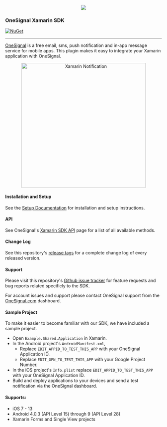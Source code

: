<p align="center">
  <img src="https://media.onesignal.com/cms/Website%20Layout/logo-red.svg"/>
</p>

### OneSignal Xamarin SDK
[![NuGet](https://img.shields.io/nuget/v/OneSignalSDK.Xamarin.svg?label=NuGet)](https://www.nuget.org/packages/OneSignal.Xamarin)

---

[OneSignal](https://onesignal.com) is a free email, sms, push notification and in-app message service for mobile apps. This plugin makes it easy to integrate your Xamarin application with OneSignal.

<p align="center"><img src="https://app.onesignal.com/images/android_and_ios_notification_image.gif" width="400" alt="Xamarin Notification"></p>

#### Installation and Setup
See the [Setup Documentation](https://documentation.onesignal.com/docs/xamarin-sdk-setup) for installation and setup instructions.

#### API
See OneSignal's [Xamarin SDK API](https://documentation.onesignal.com/docs/xamarin-sdk) page for a list of all available methods.

#### Change Log
See this repository's [release tags](https://github.com/OneSignal/OneSignal-Xamarin-SDK/releases) for a complete change log of every released version.

#### Support
Please visit this repository's [Github issue tracker](https://github.com/OneSignal/OneSignal-Xamarin-SDK/issues) for feature requests and bug reports related specificly to the SDK.

For account issues and support please contact OneSignal support from the [OneSignal.com](https://onesignal.com) dashboard.

#### Sample Project
To make it easier to become familiar with our SDK, we have included a sample project.
* Open ```Example.Shared.Application``` in Xamarin.
* In the Android project's ```AndroidManifest.xml```,
  * Replace ```EDIT_APPID_TO_TEST_THIS_APP``` with your OneSignal Application ID.
  * Replace ```EDIT_GPN_TO_TEST_THIS_APP``` with your Google Project Number.
* In the iOS project's ```Info.plist``` replace ```EDIT_APPID_TO_TEST_THIS_APP``` with your OneSignal Application ID.
* Build and deploy applications to your devices and send a test notification via the OneSignal dashboard.

#### Supports:
* iOS 7 - 13
* Android 4.0.3 (API Level 15) through 9 (API Level 28)
* Xamarin Forms and Single View projects
